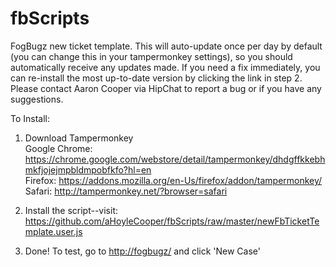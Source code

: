 # fbScripts
FogBugz new ticket template. This will auto-update once per day by default (you can change this in your tampermonkey settings), so you should automatically receive any updates made. If you need a fix immediately, you can re-install the most up-to-date version by clicking the link in step 2. Please contact Aaron Cooper via HipChat to report a bug or if you have any suggestions.

To Install:

1. Download Tampermonkey<br>
Google Chrome: https://chrome.google.com/webstore/detail/tampermonkey/dhdgffkkebhmkfjojejmpbldmpobfkfo?hl=en<br>
Firefox: https://addons.mozilla.org/en-Us/firefox/addon/tampermonkey/<br>
Safari: http://tampermonkey.net/?browser=safari

2. Install the script--visit: https://github.com/aHoyleCooper/fbScripts/raw/master/newFbTicketTemplate.user.js

3. Done! To test, go to <a href='http://fogbugz/'>http://fogbugz/</a> and click 'New Case'

